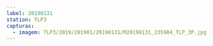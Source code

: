 ```yaml
---
label: 20190131
station: TLP3
capturas:
  - imagem: TLP3/2019/201901/20190131/M20190131_235904_TLP_3P.jpg
---
```

